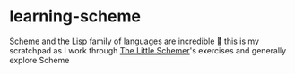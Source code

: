 # learning-scheme
[Scheme](https://en.wikipedia.org/wiki/Scheme_(programming_language)) and the [Lisp](https://en.wikipedia.org/wiki/Lisp_(programming_language)) family of languages are incredible 🤯 this is my scratchpad as I work through [The Little Schemer](https://mitpress.mit.edu/9780262560993/the-little-schemer/)'s exercises and generally explore Scheme 
